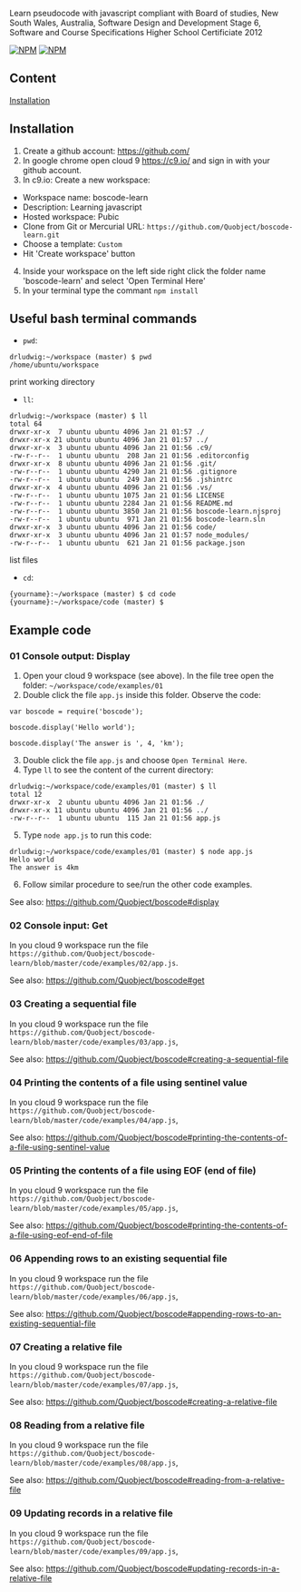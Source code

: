 ﻿Learn pseudocode with javascript compliant with Board of studies, New South Wales, Australia, Software Design and Development Stage 6, Software and Course Specifications Higher School Certificiate 2012


[![NPM](https://nodei.co/npm/boscode-learn.png?downloads=true&downloadRank=true)](https://nodei.co/npm/boscode-learn/)
[![NPM](https://nodei.co/npm-dl/boscode-learn.png?months=6&height=3)](https://nodei.co/npm/boscode-learn/)

## Content
[Installation](#installation)


## Installation

1. Create a github account: https://github.com/
2. In google chrome open cloud 9 https://c9.io/ and sign in with your github account.
3. In c9.io: Create a new workspace: 
  * Workspace name: boscode-learn
  * Description: Learning javascript
  * Hosted workspace: Pubic
  * Clone from Git or Mercurial URL: `https://github.com/Quobject/boscode-learn.git`
  * Choose a template: `Custom`
  * Hit 'Create workspace' button
4. Inside your workspace on the left side right click the folder name 'boscode-learn' and select 'Open Terminal Here'
5. In your terminal type the commant `npm install`

## Useful bash terminal commands

* `pwd`: 
```
drludwig:~/workspace (master) $ pwd
/home/ubuntu/workspace
```
print working directory

* `ll`:
```
drludwig:~/workspace (master) $ ll
total 64
drwxr-xr-x  7 ubuntu ubuntu 4096 Jan 21 01:57 ./
drwxr-xr-x 21 ubuntu ubuntu 4096 Jan 21 01:57 ../
drwxr-xr-x  3 ubuntu ubuntu 4096 Jan 21 01:56 .c9/
-rw-r--r--  1 ubuntu ubuntu  208 Jan 21 01:56 .editorconfig
drwxr-xr-x  8 ubuntu ubuntu 4096 Jan 21 01:56 .git/
-rw-r--r--  1 ubuntu ubuntu 4290 Jan 21 01:56 .gitignore
-rw-r--r--  1 ubuntu ubuntu  249 Jan 21 01:56 .jshintrc
drwxr-xr-x  4 ubuntu ubuntu 4096 Jan 21 01:56 .vs/
-rw-r--r--  1 ubuntu ubuntu 1075 Jan 21 01:56 LICENSE
-rw-r--r--  1 ubuntu ubuntu 2284 Jan 21 01:56 README.md
-rw-r--r--  1 ubuntu ubuntu 3850 Jan 21 01:56 boscode-learn.njsproj
-rw-r--r--  1 ubuntu ubuntu  971 Jan 21 01:56 boscode-learn.sln
drwxr-xr-x  3 ubuntu ubuntu 4096 Jan 21 01:56 code/
drwxr-xr-x  3 ubuntu ubuntu 4096 Jan 21 01:57 node_modules/
-rw-r--r--  1 ubuntu ubuntu  621 Jan 21 01:56 package.json
```
list files

* `cd`:
```
{yourname}:~/workspace (master) $ cd code
{yourname}:~/workspace/code (master) $ 
```

## Example code

### 01 Console output: Display
1. Open your cloud 9 workspace (see above). In the file tree open the folder: `~/workspace/code/examples/01`
2. Double click the file `app.js` inside this folder. Observe the code:

```    
var boscode = require('boscode');

boscode.display('Hello world');

boscode.display('The answer is ', 4, 'km');
```
3. Double click the file `app.js` and choose `Open Terminal Here`.
4. Type `ll` to see the content of the current directory:
```
drludwig:~/workspace/code/examples/01 (master) $ ll
total 12
drwxr-xr-x  2 ubuntu ubuntu 4096 Jan 21 01:56 ./
drwxr-xr-x 11 ubuntu ubuntu 4096 Jan 21 01:56 ../
-rw-r--r--  1 ubuntu ubuntu  115 Jan 21 01:56 app.js
```
5. Type `node app.js` to run this code:
```
drludwig:~/workspace/code/examples/01 (master) $ node app.js 
Hello world
The answer is 4km
```
6. Follow similar procedure to see/run the other code examples.

See also: https://github.com/Quobject/boscode#display


### 02 Console input: Get
In you cloud 9 workspace run the file 
`https://github.com/Quobject/boscode-learn/blob/master/code/examples/02/app.js`. 

See also: https://github.com/Quobject/boscode#get

### 03 Creating a sequential file
In you cloud 9 workspace run the file  
`https://github.com/Quobject/boscode-learn/blob/master/code/examples/03/app.js`,

See also: https://github.com/Quobject/boscode#creating-a-sequential-file


### 04 Printing the contents of a file using sentinel value
In you cloud 9 workspace run the file  
`https://github.com/Quobject/boscode-learn/blob/master/code/examples/04/app.js`,

See also: https://github.com/Quobject/boscode#printing-the-contents-of-a-file-using-sentinel-value


### 05 Printing the contents of a file using EOF (end of file)
In you cloud 9 workspace run the file  
`https://github.com/Quobject/boscode-learn/blob/master/code/examples/05/app.js`,

See also: https://github.com/Quobject/boscode#printing-the-contents-of-a-file-using-eof-end-of-file


### 06 Appending rows to an existing sequential file
In you cloud 9 workspace run the file  
`https://github.com/Quobject/boscode-learn/blob/master/code/examples/06/app.js`,

See also: https://github.com/Quobject/boscode#appending-rows-to-an-existing-sequential-file


### 07 Creating a relative file
In you cloud 9 workspace run the file  
`https://github.com/Quobject/boscode-learn/blob/master/code/examples/07/app.js`,

See also: https://github.com/Quobject/boscode#creating-a-relative-file


### 08 Reading from a relative file
In you cloud 9 workspace run the file  
`https://github.com/Quobject/boscode-learn/blob/master/code/examples/08/app.js`,

See also: https://github.com/Quobject/boscode#reading-from-a-relative-file


### 09 Updating records in a relative file
In you cloud 9 workspace run the file  
`https://github.com/Quobject/boscode-learn/blob/master/code/examples/09/app.js`,

See also: https://github.com/Quobject/boscode#updating-records-in-a-relative-file


